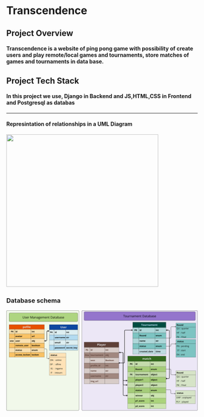<h1>Transcendence</h1>

<h2>Project Overview</h2>
<h4>Transcendence is a website of ping pong game with possibility of create users and play remote/local games and tournaments, store matches of games and tournaments in data base.</h4>
<h2>Project Tech Stack</h2>
<h4>In this project we use, Django in Backend and JS,HTML,CSS in Frontend and Postgresql as databas</h4>

---
#### Represintation of relationships in a UML Diagram
<img src="https://d2slcw3kip6qmk.cloudfront.net/marketing/blog/2017Q3/er-diagram-symbols-and-notation/ERDCardinallity.png" width=400px height=400px></img>

<h3>Database schema</h3>
<img src="Tournament/database_schema.png"></img>
